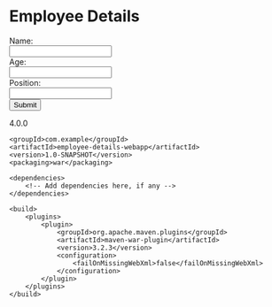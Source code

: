 <html>
<head>
    <title>Employee Details</title>
</head>
<body>
    <h1>Employee Details</h1>
    <form action="submitDetails" method="post">
        <label for="name">Name:</label><br>
        <input type="text" id="name" name="name"><br>
        <label for="age">Age:</label><br>
        <input type="text" id="age" name="age"><br>
        <label for="position">Position:</label><br>
        <input type="text" id="position" name="position"><br>
        <input type="submit" value="Submit">
    </form>
</body>
</html>

<project xmlns="http://maven.apache.org/POM/4.0.0" xmlns:xsi="http://www.w3.org/2001/XMLSchema-instance"
         xsi:schemaLocation="http://maven.apache.org/POM/4.0.0 http://maven.apache.org/xsd/maven-4.0.0.xsd">
    <modelVersion>4.0.0</modelVersion>

    <groupId>com.example</groupId>
    <artifactId>employee-details-webapp</artifactId>
    <version>1.0-SNAPSHOT</version>
    <packaging>war</packaging>

    <dependencies>
        <!-- Add dependencies here, if any -->
    </dependencies>

    <build>
        <plugins>
            <plugin>
                <groupId>org.apache.maven.plugins</groupId>
                <artifactId>maven-war-plugin</artifactId>
                <version>3.2.3</version>
                <configuration>
                    <failOnMissingWebXml>false</failOnMissingWebXml>
                </configuration>
            </plugin>
        </plugins>
    </build>
</project>

